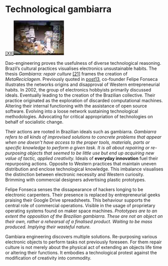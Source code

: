 # Technological gambiarra 


<p><a href="#image-bibliography">[XII]<img src="images/post15-1.jpg"></a></p>

Dao-engineering proves the usefulness of diverse technological reasoning. Brazil’s cultural practices visualises electronics unsustainable habits. The thesis *Gambiarra: repair culture* <a href="#bibliography">[21]</a> frames the creation of *MetaReciclagem*. Previously quoted in <a href="#post-post13">post13</a>, co-founder Felipe Fonseca illustrates the networks origins and disapproval of Western entrepreneurial habits. In 2002, the group of electronics hobbyists primarily discussed ideals. Eventually leading to the creation of the Brazilian collective. Their practice originated as the exploration of discarded computational machines. Altering their internal functioning with the assistance of open source software. Evolving into a loose network sustaining technological methodologies. Advocating for critical appropriation of technologies on behalf of socialistic change. 



Their actions are rooted in Brazilian ideals such as gambiarra. *Gambiarra refers to all kinds of improvised solutions to concrete problems that appear when one doesn’t have access to the proper tools, materials, parts or specific knowledge to perform a given task. It is all about repairing or re-purposing objects that seemed to be little use but end up acquiring new value of tactic, applied creativity.* Ideals of **everyday innovation** fuel their repurposing actions. Opposite to Western practices that maintain uneven distribution and enclose technological knowledge. This imbalance visualises the distinction between electronic necessity and Western curiosity. Brimming with commercial designers advertising plastic prototypes. 



Felipe Fonseca senses the dissapearance of hackers longing to be electronic carpenters. Their presence is replaced by entrepreneurial geeks praising their Google Drive spreadsheets. This behaviour supports the central role of commercial operations. Visible in the usage of proprietary operating systems found on maker space machines. *Prototypes are to an extent the opposition of the Brazilian gambiarra. These are not an object on their own, rather a rehearsal of a finalised product. Waiting to be mass produced. Implying their wasteful nature.*



Gambiara engineering discovers multiple solutions. Re-purposing various electronic objects to perform tasks not previously foreseen. For them repair culture is not merely about the physical act of extending an objects life time or altering their functions. It embodies a technological protest against the modification of creativity into commodity.  
